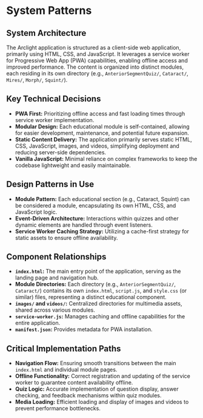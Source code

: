 # System Patterns

## System Architecture

The Arclight application is structured as a client-side web application, primarily using HTML, CSS, and JavaScript. It leverages a service worker for Progressive Web App (PWA) capabilities, enabling offline access and improved performance. The content is organized into distinct modules, each residing in its own directory (e.g., `AnteriorSegmentQuiz/`, `Cataract/`, `Mires/`, `Morph/`, `Squint/`).

## Key Technical Decisions

- **PWA First:** Prioritizing offline access and fast loading times through service worker implementation.
- **Modular Design:** Each educational module is self-contained, allowing for easier development, maintenance, and potential future expansion.
- **Static Content Delivery:** The application primarily serves static HTML, CSS, JavaScript, images, and videos, simplifying deployment and reducing server-side dependencies.
- **Vanilla JavaScript:** Minimal reliance on complex frameworks to keep the codebase lightweight and easily maintainable.

## Design Patterns in Use

- **Module Pattern:** Each educational section (e.g., Cataract, Squint) can be considered a module, encapsulating its own HTML, CSS, and JavaScript logic.
- **Event-Driven Architecture:** Interactions within quizzes and other dynamic elements are handled through event listeners.
- **Service Worker Caching Strategy:** Utilizing a cache-first strategy for static assets to ensure offline availability.

## Component Relationships

- **`index.html`:** The main entry point of the application, serving as the landing page and navigation hub.
- **Module Directories:** Each directory (e.g., `AnteriorSegmentQuiz/`, `Cataract/`) contains its own `index.html`, `script.js`, and `style.css` (or similar) files, representing a distinct educational component.
- **`images/` and `videos/`:** Centralized directories for multimedia assets, shared across various modules.
- **`service-worker.js`:** Manages caching and offline capabilities for the entire application.
- **`manifest.json`:** Provides metadata for PWA installation.

## Critical Implementation Paths

- **Navigation Flow:** Ensuring smooth transitions between the main `index.html` and individual module pages.
- **Offline Functionality:** Correct registration and updating of the service worker to guarantee content availability offline.
- **Quiz Logic:** Accurate implementation of question display, answer checking, and feedback mechanisms within quiz modules.
- **Media Loading:** Efficient loading and display of images and videos to prevent performance bottlenecks.
